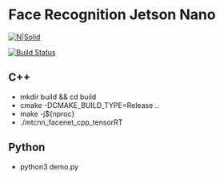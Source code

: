 # Face Recognition Jetson Nano


[![N|Solid](https://cldup.com/dTxpPi9lDf.thumb.png)](https://nodesource.com/products/nsolid)

[![Build Status](https://travis-ci.org/joemccann/dillinger.svg?branch=master)](https://travis-ci.org/joemccann/dillinger)


## C++

- mkdir build && cd build
- cmake -DCMAKE_BUILD_TYPE=Release ..
- make -j${nproc}
- ./mtcnn_facenet_cpp_tensorRT

## Python

- python3 demo.py